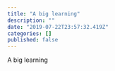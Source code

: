 ```yaml
---
title: "A big learning"
description: ""
date: "2019-07-22T23:57:32.419Z"
categories: []
published: false
---
```


A big learning
